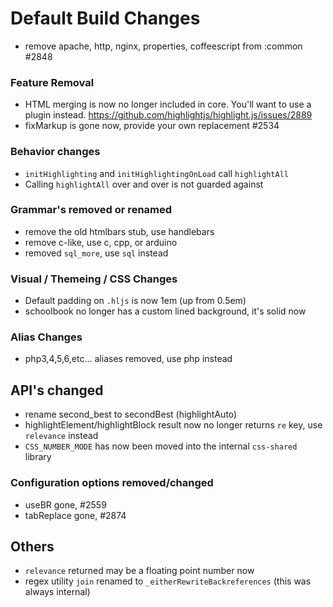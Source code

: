 # Default Build Changes

-  remove apache, http, nginx, properties, coffeescript from :common #2848

### Feature Removal

- HTML merging is now no longer included in core.  You'll want to use a plugin instead. https://github.com/highlightjs/highlight.js/issues/2889
- fixMarkup is gone now, provide your own replacement #2534

### Behavior changes

- `initHighlighting` and `initHighlightingOnLoad` call `highlightAll`
- Calling `highlightAll` over and over is not guarded against

### Grammar's removed or renamed

- remove the old htmlbars stub, use handlebars
- remove c-like, use c, cpp, or arduino
- removed `sql_more`, use `sql` instead

### Visual / Themeing / CSS Changes

- Default padding on `.hljs` is now 1em (up from 0.5em)
- schoolbook no longer has a custom lined background, it's solid now

### Alias Changes

- php3,4,5,6,etc... aliases removed, use php instead

## API's changed

- rename second_best to secondBest (highlightAuto)
- highlightElement/highlightBlock result now no longer returns `re` key, use `relevance` instead
- `CSS_NUMBER_MODE` has now been moved into the internal `css-shared` library

### Configuration options removed/changed

- useBR gone, #2559
- tabReplace gone, #2874

## Others

- `relevance` returned may be a floating point number now
- regex utility `join` renamed to `_eitherRewriteBackreferences` (this was always internal)
